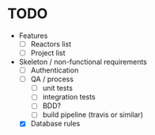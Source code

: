 # TODO #

- Features
  - [ ] Reactors list
  - [ ] Project list
- Skeleton / non-functional requirements
  - [ ] Authentication
  - [ ] QA / process
    - [ ] unit tests
    - [ ] integration tests
    - [ ] BDD?
    - [ ] build pipeline (travis or similar)
  - [X] Database rules
